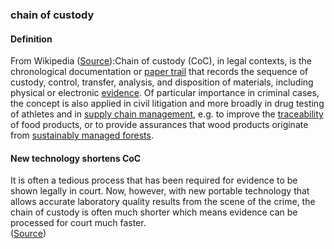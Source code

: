 ### chain of custody

<h4>Definition</h4><p>From Wikipedia (<a href="https://en.wikipedia.org/wiki/Chain_of_custody">Source</a>):Chain of custody (CoC), in legal contexts, is the chronological documentation or <a href="https://en.wiktionary.org/wiki/paper_trail">paper trail</a> that records the sequence of custody, control, transfer, analysis, and disposition of materials, including physical or electronic <a href="https://en.wikipedia.org/wiki/Evidence">evidence</a>. Of particular importance in criminal cases, the concept is also applied in civil litigation and more broadly in drug testing of athletes and in <a href="https://en.wikipedia.org/wiki/Supply_chain_management">supply chain management</a>, e.g. to improve the <a href="https://en.wikipedia.org/wiki/Traceability">traceability</a> of food products, or to provide assurances that wood products originate from <a href="https://en.wikipedia.org/wiki/Sustainable_forest_management">sustainably managed forests</a>.</p><h4>New technology shortens CoC</h4><p>It is often a tedious process that has been required for evidence to be shown legally in court. Now, however, with new portable technology that allows accurate laboratory quality results from the scene of the crime, the chain of custody is often much shorter which means evidence can be processed for court much faster.<br>(<a href="https://en.wikipedia.org/wiki/Chain_of_custody">Source</a>)</p>
